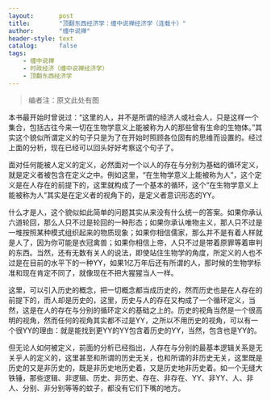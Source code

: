 ```yaml
---
layout:       post
title:        "顶翻东西经济学：缠中说禅经济学（连载十）"
author:       "缠中说禅"
header-style: text
catalog:      false
tags:
    - 缠中说禅
    - 时政经济（缠中说禅经济学）
    - 顶翻东西经济学
---
```


> 编者注：原文此处有图



本书最开始时曾说过：“这里的人，并不是所谓的经济人或社会人，只是这样一个集合，包括古往今来一切在生物学意义上能被称为人的那些曾有生命的生物体。”其实这个貌似所谓定义的句子只是为了在开始时照顾各位固有的思维而设置的。经过上面的分析，现在已经可以回头好好考察这个句子了。



面对任何能被人定义的定义，必然面对一个以人的存在与分别为基础的循环定义，就是定义者被包含在定义之中。例如这里，“在生物学意义上能被称为人”，这个定义是在人存在的前提下的，这里就构成了一个基本的循环，这个“在生物学意义上能被称为人”其实是在定义者的视角下的，是定义者意识形态的YY。



什么才是人，这个貌似如此简单的问题其实从来没有什么统一的答案。如果你承认六道轮回，那么人只不过是轮回的一种形态；如果你承认唯物主义，那人只不过是一堆按照某种模式组织起来的物质现象；如果你相信儒家，那么并不是有着人样就是人了，因为你可能是衣冠禽兽；如果你相信上帝，人只不过是带着原罪等着审判的东西。当然，还有无数有关人的说法，即使站住生物学的角度，所定义的人也不过是在目前的水平下的一种YY，如果1亿万年后还有所谓的人，那时候的生物学标准和现在肯定不同了，就像现在不把大猩猩当人一样。



这里，可以引入历史的概念，把一切概念都当成历史的，然而历史也是在人存在的前提下的，而人却是历史的，这里，历史与人的存在又构成了一个循环定义，当然，这是在人的存在与分别的循环定义的基础之上的。历史的视角当然是一个很高明的视角，然而任何的视角其实都不过是YY，之所以不用历史的视角，可以有一个很YY的理由：就是能找到更YY的YY包含着历史的YY，当然，包含也是YY的。



但无论人如何被定义，前面的分析已经指出，人存在与分别的最基本逻辑关系是无关乎人的定义的，这里甚至和所谓的历史无关，也和所谓的非历史无关，这里既是历史的又是非历史的，既是非历史地历史着，又是历史地非历史着。如一个无缝大铁锤，那些逻辑、非逻辑、历史、非历史、存在、非存在、YY、非YY、人、非人、分别、非分别等等的蚊子，都没有它们下嘴的地方。
